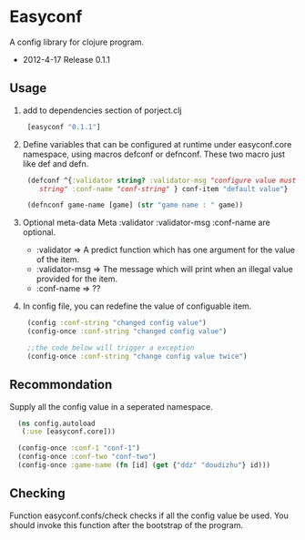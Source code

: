 # Easyconf

A config library for clojure program.

* 2012-4-17 Release 0.1.1

## Usage

1. add to dependencies section of porject.clj

   ```clojure
    [easyconf "0.1.1"]
   ```

1. Define variables that can be configured at runtime
under easyconf.core namespace, using macros defconf or
defnconf.  These two macro just like def and defn.

   ```clojure
    (defconf ^{:validator string? :validator-msg "configure value must be
       string" :conf-name "conf-string" } conf-item "default value"}

    (defnconf game-name [game] (str "game name : " game))
   ```
   
1. Optional meta-data
   Meta :validator :validator-msg :conf-name are optional.
   * :validator  => A predict function which has one argument for the value of the item.
   * :validator-msg => The message which will print when an illegal value provided for the item. 
   * :conf-name => ??

1. In config file, you can redefine the value of configuable item. 

   ```clojure
    (config :conf-string "changed config value")
    (config-once :conf-string "changed config value")

    ;;the code below will trigger a exception
    (config-once :conf-string "change config value twice")  
   ```

## Recommondation

Supply all the config value in a seperated namespace.

  ```clojure
    (ns config.autoload
     (:use [easyconf.core]))

    (config-once :conf-1 "conf-1")
    (config-once :conf-two "conf-two")
    (config-once :game-name (fn [id] (get {"ddz" "doudizhu"} id)))
   ```

## Checking

Function easyconf.confs/check checks if all the config value be used. You should invoke this 
function after the bootstrap of the program.
